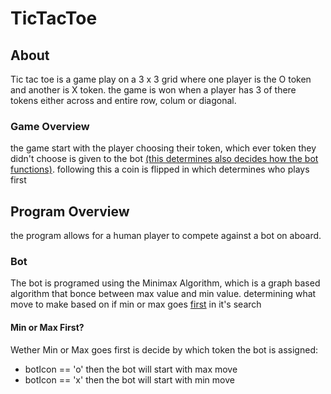 # TicTacToe

## About
Tic tac toe is a game play on a 3 x 3 grid where one player is the O token
and another is X token. the game is won when a player has 3 of there tokens
either across and entire row, colum or diagonal.
 
### Game Overview
the game start with the player choosing their token, which ever token they 
didn't choose is given to the bot [(this determines also decides how the bot functions)](#Min-or-Max-First?). 
following this a coin is flipped in which determines who plays first 

## Program Overview
the program allows for a human player to compete against a bot on aboard.

### Bot
The bot is programed using the Minimax Algorithm, which is a graph based algorithm
that bonce between max value and min value. determining what move to make based on if 
min or max goes [first](#Min-or-Max-First?) in it's search

#### Min or Max First?
Wether Min or Max goes first is decide by which token the bot is assigned:
* botIcon == 'o' then the bot will start with max move
* botIcon == 'x' then the bot will start with min move